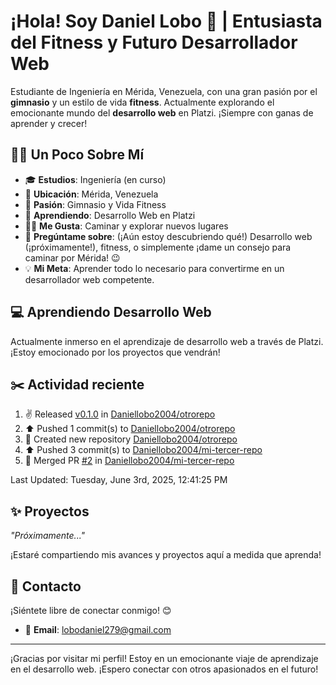 # ¡Hola! Soy Daniel Lobo 👋 | Entusiasta del Fitness y Futuro Desarrollador Web

Estudiante de Ingeniería en Mérida, Venezuela, con una gran pasión por el **gimnasio** y un estilo de vida **fitness**. Actualmente explorando el emocionante mundo del **desarrollo web** en Platzi. ¡Siempre con ganas de aprender y crecer!

## 🏋️‍♂️ Un Poco Sobre Mí

- 🎓 **Estudios**: Ingeniería (en curso)
- 📍 **Ubicación**: Mérida, Venezuela
- 💪 **Pasión**: Gimnasio y Vida Fitness
- 🌱 **Aprendiendo**: Desarrollo Web en Platzi
- 🚶‍♂️ **Me Gusta**: Caminar y explorar nuevos lugares
- 💬 **Pregúntame sobre**: (¡Aún estoy descubriendo qué!) Desarrollo web (¡próximamente!), fitness, o simplemente ¡dame un consejo para caminar por Mérida! 😉
- 💡 **Mi Meta**: Aprender todo lo necesario para convertirme en un desarrollador web competente.

## 💻 Aprendiendo Desarrollo Web

Actualmente inmerso en el aprendizaje de desarrollo web a través de Platzi. ¡Estoy emocionado por los proyectos que vendrán!

## ✂️ **Actividad reciente**
<!--RECENT_ACTIVITY:start-->
1. ✌️ Released [v0.1.0](https://github.com/Daniellobo2004/otrorepo/releases/tag/v0.1.0) in [Daniellobo2004/otrorepo](https://github.com/Daniellobo2004/otrorepo)<br>
2. ⬆️ Pushed 1 commit(s) to [Daniellobo2004/otrorepo](https://github.com/Daniellobo2004/otrorepo)<br>
3. 📔 Created new repository [Daniellobo2004/otrorepo](https://github.com/Daniellobo2004/otrorepo)<br>
4. ⬆️ Pushed 3 commit(s) to [Daniellobo2004/mi-tercer-repo](https://github.com/Daniellobo2004/mi-tercer-repo)<br>
5. 🎉 Merged PR [#2](https://github.com/Daniellobo2004/mi-tercer-repo/pull/2) in [Daniellobo2004/mi-tercer-repo](https://github.com/Daniellobo2004/mi-tercer-repo)<br>
<!--RECENT_ACTIVITY:end-->
<!--RECENT_ACTIVITY:last_update-->
Last Updated: Tuesday, June 3rd, 2025, 12:41:25 PM
<!--RECENT_ACTIVITY:last_update_end-->

## ✨ Proyectos

_"Próximamente..."_

¡Estaré compartiendo mis avances y proyectos aquí a medida que aprenda!

## 🔗 Contacto

¡Siéntete libre de conectar conmigo! 😊

- 📧 **Email**: [lobodaniel279@gmail.com](mailto:lobo.daniel279@gmail.com)

---

¡Gracias por visitar mi perfil! Estoy en un emocionante viaje de aprendizaje en el desarrollo web. ¡Espero conectar con otros apasionados en el futuro!
